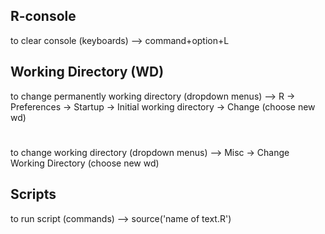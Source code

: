 ## R-console
to clear console (keyboards) --> command+option+L

## Working Directory (WD)
to change permanently working directory (dropdown menus) --> R ->  Preferences ->  Startup ->  Initial working directory ->  Change (choose new wd)
#
to change working directory (dropdown menus) --> Misc  ->  Change Working Directory (choose new wd)

## Scripts
to run script (commands) --> source('name of text.R')
